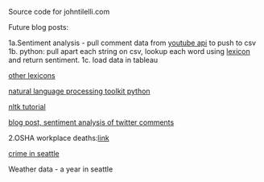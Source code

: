 Source code for johntilelli.com

Future blog posts:

1a.Sentiment analysis - pull comment data from [youtube api](https://developers.google.com/youtube/v3/code_samples/python#create_and_manage_comments) to push to csv
1b. python: pull apart each string on csv, lookup each word using [lexicon](http://mpqa.cs.pitt.edu/) and return sentiment.
1c. load data in tableau

[other lexicons](http://stackoverflow.com/questions/4188706/sentiment-analysis-dictionaries)

[natural language processing toolkit python](http://www.nltk.org/)

[nltk tutorial](https://pythonprogramming.net/tokenizing-words-sentences-nltk-tutorial/)

[blog post, sentiment analysis of twitter comments](http://www.laurentluce.com/posts/twitter-sentiment-analysis-using-python-and-nltk/)

2.OSHA workplace deaths:[link](https://www.reddit.com/r/datasets/comments/4hwa35/osha_publishes_a_csv_of_workplace_deaths_with_a/?)

[crime in seattle](www.ucrdatatool.gov)

Weather data - a year in seattle
